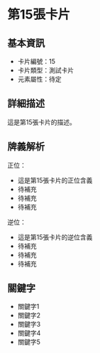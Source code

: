 # 第15張卡片

## 基本資訊
- 卡片編號：15
- 卡片類型：測試卡片
- 元素屬性：待定

## 詳細描述
這是第15張卡片的描述。

## 牌義解析
正位：
- 這是第15張卡片的正位含義
- 待補充
- 待補充
- 待補充

逆位：
- 這是第15張卡片的逆位含義
- 待補充
- 待補充
- 待補充

## 關鍵字
- 關鍵字1
- 關鍵字2
- 關鍵字3
- 關鍵字4
- 關鍵字5
